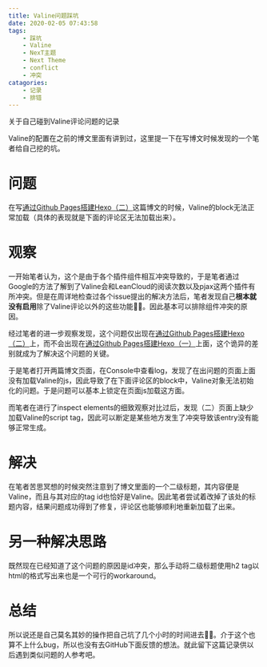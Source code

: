 ```yaml
---
title: Valine问题踩坑
date: 2020-02-05 07:43:58
tags:
    - 踩坑
    - Valine
    - NexT主题
    - Next Theme
    - conflict
    - 冲突
catagories:
	- 记录
	- 排错
---
```

关于自己碰到Valine评论问题的记录
<!-- more -->
Valine的配置在之前的博文里面有讲到过，这里提一下在写博文时候发现的一个笔者给自己挖的坑。
# 问题
在写[通过Github Pages搭建Hexo（二）](/2020/02/04/hexo-github2/)这篇博文的时候，Valine的block无法正常加载（具体的表现就是下面的评论区无法加载出来）。

# 观察
一开始笔者认为，这个是由于各个插件组件相互冲突导致的，于是笔者通过Google的方法了解到了Valine会和LeanCloud的阅读次数以及pjax这两个插件有所冲突。但是在周详地检查过各个issue提出的解决方法后，笔者发现自己**根本就没有启用**除了Valine评论以外的这些功能🤦‍♂️。因此基本可以排除组件冲突的原因。

经过笔者的进一步观察发现，这个问题仅出现在[通过Github Pages搭建Hexo（二）](/2020/02/04/hexo-github2/)上，而不会出现在[通过Github Pages搭建Hexo（一）](/2020/02/03/hexo-github1/)上面，这个诡异的差别就成为了解决这个问题的关键。

于是笔者打开两篇博文页面，在Console中查看log，发现了在出问题的页面上面没有加载Valine的js，因此导致了在下面评论区的block中，Valine对象无法初始化的问题。于是问题可以基本上锁定在页面js加载这方面。

而笔者在进行了inspect elements的细致观察对比过后，发现（二）页面上缺少加载Valine的script tag，因此可以断定是某些地方发生了冲突导致该entry没有能够正常生成。

# 解决
在笔者苦思冥想的时候突然注意到了博文里面的一个二级标题，其内容便是Valine，而且与其对应的tag id也恰好是Valine。因此笔者尝试着改掉了该处的标题内容，结果问题成功得到了修复，评论区也能够顺利地重新加载了出来。

# 另一种解决思路
既然现在已经知道了这个问题的原因是id冲突，那么手动将二级标题使用h2 tag以html的格式写出来也是一个可行的workaround。

# 总结
所以说还是自己莫名其妙的操作把自己坑了几个小时的时间进去🤷‍♂️。介于这个也算不上什么bug，所以也没有去GitHub下面反馈的想法。就此留下这篇记录供以后遇到类似问题的人参考吧。